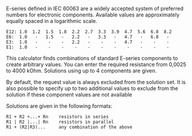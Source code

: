 E-series defined in IEC 60063 are a widely accepted system of preferred
numbers for electronic components.  Available values are approximately
equally spaced in a logarithmic scale.

	E12: 1.0  1.2  1.5  1.8  2.2  2.7  3.3  3.9  4.7  5.6  6.8  8.2
	E6:  1.0   -   1.5   -   2.2   -   3.3   -   4.7   -   6.8   -
	E3:  1.0   -    -    -   2.2   -    -    -   4.7   -    -    -
	E1:  1.0   -    -    -    -    -    -    -    -    -    -    -

This calculator finds combinations of standard E-series components to
create arbitrary values.  You can enter the required resistance from 0,0025 to 4000 kOhm. 
Solutions using up to 4 components are given.  

By default, the request value is always excluded from the solution set.  It is also possible to specify
up to two additional values to exclude from the solution if these component values are not available

Solutions are given in the following formats:

	R1 + R2 +...+ Rn	resistors in series
	R1 | R2 |...| Rn	resistors in parallel
	R1 + (R2|R3)...		any combination of the above
